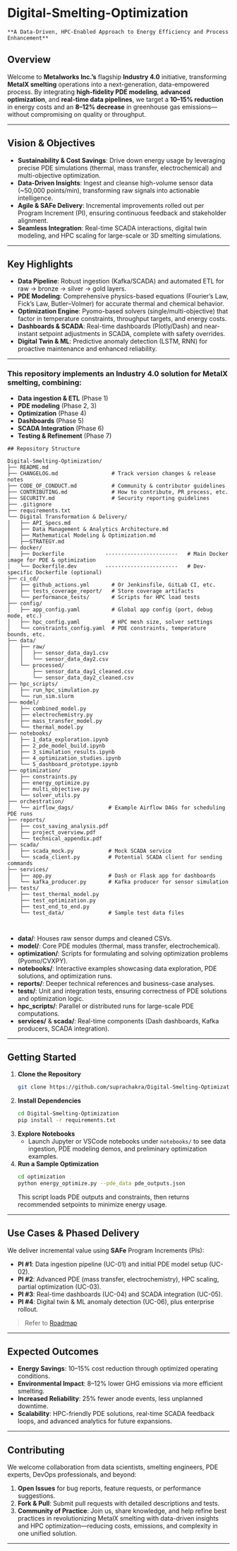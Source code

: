 # Digital-Smelting-Optimization
```
**A Data-Driven, HPC-Enabled Approach to Energy Efficiency and Process Enhancement**
```

## Overview
Welcome to **Metalworks Inc.’s** flagship **Industry 4.0** initiative, transforming **MetalX smelting** operations into a next-generation, data-empowered process. By integrating **high-fidelity PDE modeling**, **advanced optimization**, and **real-time data pipelines**, we target a **10–15% reduction** in energy costs and an **8–12% decrease** in greenhouse gas emissions—without compromising on quality or throughput.

---

## Vision & Objectives
- **Sustainability & Cost Savings**: Drive down energy usage by leveraging precise PDE simulations (thermal, mass transfer, electrochemical) and multi-objective optimization.
- **Data-Driven Insights**: Ingest and cleanse high-volume sensor data (~50,000 points/min), transforming raw signals into actionable intelligence.
- **Agile & SAFe Delivery**: Incremental improvements rolled out per Program Increment (PI), ensuring continuous feedback and stakeholder alignment.
- **Seamless Integration**: Real-time SCADA interactions, digital twin modeling, and HPC scaling for large-scale or 3D smelting simulations.

---

## Key Highlights
- **Data Pipeline**: Robust ingestion (Kafka/SCADA) and automated ETL for raw → bronze → silver → gold layers.
- **PDE Modeling**: Comprehensive physics-based equations (Fourier’s Law, Fick’s Law, Butler–Volmer) for accurate thermal and chemical behavior.
- **Optimization Engine**: Pyomo-based solvers (single/multi-objective) that factor in temperature constraints, throughput targets, and energy costs.
- **Dashboards & SCADA**: Real-time dashboards (Plotly/Dash) and near-instant setpoint adjustments in SCADA, complete with safety overrides.
- **Digital Twin & ML**: Predictive anomaly detection (LSTM, RNN) for proactive maintenance and enhanced reliability.

---

### This repository implements an **Industry 4.0** solution for MetalX smelting, combining:
- **Data ingestion & ETL** (Phase 1)
- **PDE modeling** (Phase 2, 3)
- **Optimization** (Phase 4)
- **Dashboards** (Phase 5)
- **SCADA Integration** (Phase 6)
- **Testing & Refinement** (Phase 7)

```
## Repository Structure

Digital-Smelting-Optimization/
├── README.md
├── CHANGELOG.md                 # Track version changes & release notes
├── CODE_OF_CONDUCT.md           # Community & contributor guidelines
├── CONTRIBUTING.md              # How to contribute, PR process, etc.
├── SECURITY.md                  # Security reporting guidelines
├── .gitignore
├── requirements.txt
└── Digital Transformation & Delivery/
│   ├── API_Specs.md   
│   ├── Data Management & Analytics Architecture.md         
│   ├── Mathematical Modeling & Optimization.md
│   ├──STRATEGY.md  
├── docker/
│   ├── Dockerfile             -----------------------   # Main Docker image for PDE & optimization
│   └── Dockerfile.dev         -----------------------   # Dev-specific Dockerfile (optional)
├── ci_cd/
│   ├── github_actions.yml       # Or Jenkinsfile, GitLab CI, etc.
│   ├── tests_coverage_report/   # Store coverage artifacts
│   └── performance_tests/       # Scripts for HPC load tests
├── config/
│   ├── app_config.yaml          # Global app config (port, debug mode, etc.)
│   ├── hpc_config.yaml          # HPC mesh size, solver settings
│   └── constraints_config.yaml  # PDE constraints, temperature bounds, etc.
├── data/
│   ├── raw/
│   │   ├── sensor_data_day1.csv
│   │   └── sensor_data_day2.csv
│   └── processed/
│       ├── sensor_data_day1_cleaned.csv
│       └── sensor_data_day2_cleaned.csv
├── hpc_scripts/
│   ├── run_hpc_simulation.py
│   └── run_sim.slurm
├── model/
│   ├── combined_model.py
│   ├── electrochemistry.py
│   ├── mass_transfer_model.py
│   └── thermal_model.py
├── notebooks/
│   ├── 1_data_exploration.ipynb
│   ├── 2_pde_model_build.ipynb
│   ├── 3_simulation_results.ipynb
│   ├── 4_optimization_studies.ipynb
│   └── 5_dashboard_prototype.ipynb
├── optimization/
│   ├── constraints.py
│   ├── energy_optimize.py
│   ├── multi_objective.py
│   └── solver_utils.py
├── orchestration/
│   └── airflow_dags/           # Example Airflow DAGs for scheduling PDE runs
├── reports/
│   ├── cost_saving_analysis.pdf
│   ├── project_overview.pdf
│   └── technical_appendix.pdf
├── scada/
│   ├── scada_mock.py           # Mock SCADA service
│   └── scada_client.py         # Potential SCADA client for sending commands
├── services/
│   ├── app.py                  # Dash or Flask app for dashboards
│   └── kafka_producer.py       # Kafka producer for sensor simulation
├── tests/
    ├── test_thermal_model.py
    ├── test_optimization.py
    ├── test_end_to_end.py
    └── test_data/              # Sample test data files
                    
	
```

- **data/**: Houses raw sensor dumps and cleaned CSVs.  
- **model/**: Core PDE modules (thermal, mass transfer, electrochemical).  
- **optimization/**: Scripts for formulating and solving optimization problems (Pyomo/CVXPY).  
- **notebooks/**: Interactive examples showcasing data exploration, PDE solutions, and optimization runs.  
- **reports/**: Deeper technical references and business-case analyses.  
- **tests/**: Unit and integration tests, ensuring correctness of PDE solutions and optimization logic.  
- **hpc_scripts/**: Parallel or distributed runs for large-scale PDE computations.  
- **services/** & **scada/**: Real-time components (Dash dashboards, Kafka producers, SCADA integration).

---

## Getting Started

1. **Clone the Repository**  
   ```bash
   git clone https://github.com/suprachakra/Digital-Smelting-Optimization.git
   ```
2. **Install Dependencies**  
   ```bash
   cd Digital-Smelting-Optimization
   pip install -r requirements.txt
   ```
3. **Explore Notebooks**  
   - Launch Jupyter or VSCode notebooks under `notebooks/` to see data ingestion, PDE modeling demos, and preliminary optimization examples.
4. **Run a Sample Optimization**  
   ```bash
   cd optimization
   python energy_optimize.py --pde_data pde_outputs.json
   ```
   This script loads PDE outputs and constraints, then returns recommended setpoints to minimize energy usage.

---

## Use Cases & Phased Delivery
We deliver incremental value using **SAFe** Program Increments (PIs):

- **PI #1**: Data ingestion pipeline (UC-01) and initial PDE model setup (UC-02).  
- **PI #2**: Advanced PDE (mass transfer, electrochemistry), HPC scaling, partial optimization (UC-03).  
- **PI #3**: Real-time dashboards (UC-04) and SCADA integration (UC-05).  
- **PI #4**: Digital twin & ML anomaly detection (UC-06), plus enterprise rollout.
> Refer to [Roadmap](https://github.com/suprachakra/Digital-Smelting-Optimization/blob/main/Digital%20Transformation%20%26%20Delivery/STRATEGY.md#210-roadmap)
---

## Expected Outcomes
- **Energy Savings**: 10–15% cost reduction through optimized operating conditions.  
- **Environmental Impact**: 8–12% lower GHG emissions via more efficient smelting.  
- **Increased Reliability**: 25% fewer anode events, less unplanned downtime.  
- **Scalability**: HPC-friendly PDE solutions, real-time SCADA feedback loops, and advanced analytics for future expansions.

---

## Contributing
We welcome collaboration from data scientists, smelting engineers, PDE experts, DevOps professionals, and beyond:

1. **Open Issues** for bug reports, feature requests, or performance suggestions.  
2. **Fork & Pull**: Submit pull requests with detailed descriptions and tests.  
3. **Community of Practice**: Join us, share knowledge, and help refine best practices in revolutionizing MetalX smelting with data-driven insights and HPC optimization—reducing costs, emissions, and complexity in one unified solution.

---
